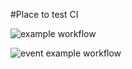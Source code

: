 #Place to test CI

![example workflow](https://github.com/dreinhold/ci-fun/actions/workflows/ci.yml/badge.svg)


![event example workflow](https://github.com/dreinhold/ci-fun/actions/workflows/ci.yml/badge.svgbadge.svg?event=push)